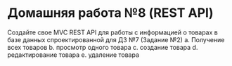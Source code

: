 # Домашняя работа №8 (REST API)

Создайте свое MVC REST API для работы с информацией о товарах в базе
данных спроектированной для ДЗ №7 (Задание №2)
a. Получение всех товаров
b. просмотр одного товара
c. создание товара
d. редактирование товара
e. удаление товара
